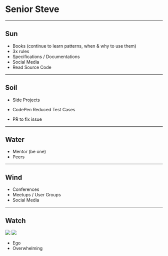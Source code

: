 # Senior Steve
<!-- .slide: data-state="" -->

------

## Sun
<!-- .slide: data-title="Senior Steve" data-state="title Stage--senior Status--sun" data-background="./img/sun.jpg" -->

* Books (continue to learn patterns, when & why to use them)
* 3x rules
* Specifications / Documentations
* Social Media
* Read Source Code

------

## Soil
<!-- .slide: data-title="Senior Steve" data-state="title Stage--senior Status--soil" data-background="./img/soil.jpg" -->

* Side Projects
* CodePen Reduced Test Cases

* PR to fix issue

------

## Water
<!-- .slide: data-title="Senior Steve" data-state="title Stage--senior Status--water" data-background="./img/water.jpg" -->

* Mentor (be one)
* Peers

------

## Wind
<!-- .slide: data-title="Senior Steve" data-state="title Stage--senior Status--wind" data-background="./img/wind.jpg" -->

* Conferences
* Meetups / User Groups
* Social Media

------

## Watch
<!-- .slide: data-title="Senior Steve" data-state="title Stage--senior Status--warning" data-background="./img/watch.jpg" -->

![](./img/senior-warning.jpg)
![](./img/senior-warning.gif)

* Ego
* Overwhelming
